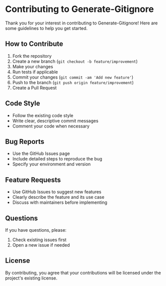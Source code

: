 # Contributing to Generate-Gitignore

Thank you for your interest in contributing to Generate-Gitignore! Here are some guidelines to help you get started.

## How to Contribute

1. Fork the repository
2. Create a new branch (`git checkout -b feature/improvement`)
3. Make your changes
4. Run tests if applicable
5. Commit your changes (`git commit -am 'Add new feature'`)
6. Push to the branch (`git push origin feature/improvement`)
7. Create a Pull Request

## Code Style

- Follow the existing code style
- Write clear, descriptive commit messages
- Comment your code when necessary

## Bug Reports

- Use the GitHub Issues page
- Include detailed steps to reproduce the bug
- Specify your environment and version

## Feature Requests

- Use GitHub Issues to suggest new features
- Clearly describe the feature and its use case
- Discuss with maintainers before implementing

## Questions

If you have questions, please:
1. Check existing issues first
2. Open a new issue if needed

## License

By contributing, you agree that your contributions will be licensed under the project's existing license.